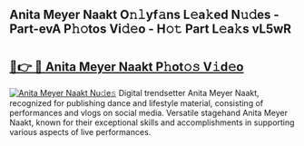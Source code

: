 ## Anita Meyer Naakt O𝚗𝚕yf𝚊ns L𝚎a𝚔ed N𝚞𝚍es - Part-evA P𝚑𝚘tos Vi𝚍𝚎o - H𝚘𝚝 Part L𝚎a𝚔s vL5wR

# <h2><a href="http://kf4hzjy.oniu.top/?m=Anita+Meyer+Naakt">🔗👉 🔴 Anita Meyer Naakt P𝚑ot𝚘𝚜 V𝚒d𝚎o</a></h2>

[![Anita Meyer Naakt Nu𝚍e𝚜](https://i.imgur.com/0qMVB7G.gif)](http://kf4hzjy.oniu.top/?m=Anita+Meyer+Naakt)
Digital trendsetter Anita Meyer Naakt, recognized for publishing dance and lifestyle material, consisting of performances and vlogs on social media. Versatile stagehand Anita Meyer Naakt, known for their exceptional skills and accomplishments in supporting various aspects of live performances.  
